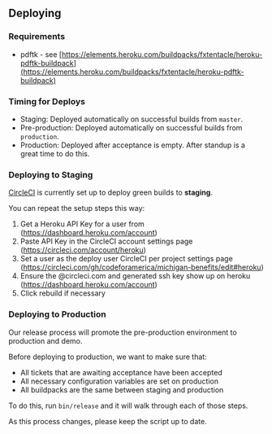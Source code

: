 ## Deploying

### Requirements

* pdftk - see [https://elements.heroku.com/buildpacks/fxtentacle/heroku-pdftk-buildpack](https://elements.heroku.com/buildpacks/fxtentacle/heroku-pdftk-buildpack)

### Timing for Deploys

* Staging: Deployed automatically on successful builds from `master`.
* Pre-production: Deployed automatically on successful builds from `production`.
* Production: Deployed after acceptance is empty. After standup is a great time to do this.

### Deploying to Staging

[CircleCI](https://circleci.com/gh/codeforamerica/michigan-benefits) is currently set up to deploy green builds to **staging**.

You can repeat the setup steps this way:

1. Get a Heroku API Key for a user from (https://dashboard.heroku.com/account)
1. Paste API Key in the CircleCI account settings page (https://circleci.com/account/heroku)
1. Set a user as the deploy user CircleCI per project settings page (https://circleci.com/gh/codeforamerica/michigan-benefits/edit#heroku)
1. Ensure the <github username>@circleci.com and generated ssh key show up on heroku (https://dashboard.heroku.com/account)
1. Click rebuild if necessary


### Deploying to Production

Our release process will promote the pre-production environment to production and demo.

Before deploying to production, we want to make sure that:

* All tickets that are awaiting acceptance have been accepted
* All necessary configuration variables are set on production
* All buildpacks are the same between staging and production

To do this, run `bin/release` and it will walk through each of those steps.

As this process changes, please keep the script up to date.
